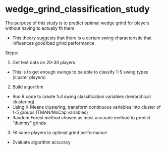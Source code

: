 # wedge_grind_classification_study

The purpose of this study is to predict optimal wedge grind for players without having to actually fit them

- This theory suggests that there is a certain swing characteristic that influences good/bad grind performance

Steps:
1. Get test data on 20-30 players
- This is to get enough swings to be able to classify 1-5 swing types (cluster players)

2. Build algorithm
- Run R code to create full swing classification variables (heirarchical clustering)
- Using K-Means clustering, transform continuous variables into cluster of 1-5 groups (TMAN/MoCap variables)
- Random Forest method chosen as most accurate method to predict "dummy" grinds

3. Fit same players to optimal grind performance
- Evaluate algorithm accuracy

